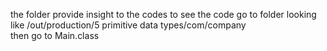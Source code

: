 the folder provide insight to the codes
to see the code go to folder looking like
/out/production/5 primitive data types/com/company      
then go to Main.class
